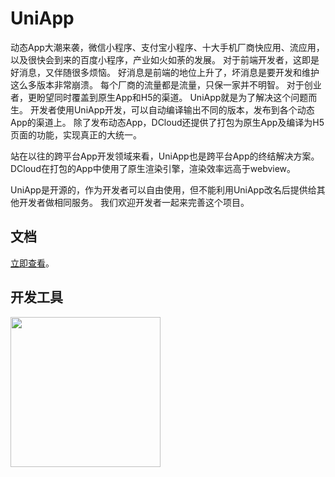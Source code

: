 UniApp
===

动态App大潮来袭，微信小程序、支付宝小程序、十大手机厂商快应用、流应用，以及很快会到来的百度小程序，产业如火如荼的发展。
对于前端开发者，这即是好消息，又伴随很多烦恼。
好消息是前端的地位上升了，坏消息是要开发和维护这么多版本非常崩溃。
每个厂商的流量都是流量，只保一家并不明智。
对于创业者，更盼望同时覆盖到原生App和H5的渠道。
UniApp就是为了解决这个问题而生。
开发者使用UniApp开发，可以自动编译输出不同的版本，发布到各个动态App的渠道上。
除了发布动态App，DCloud还提供了打包为原生App及编译为H5页面的功能，实现真正的大统一。

站在以往的跨平台App开发领域来看，UniApp也是跨平台App的终结解决方案。
DCloud在打包的App中使用了原生渲染引擎，渲染效率远高于webview。

UniApp是开源的，作为开发者可以自由使用，但不能利用UniApp改名后提供给其他开发者做相同服务。
我们欢迎开发者一起来完善这个项目。

文档
---
[立即查看](https://dcloudio.github.io/UniApp/)。

开发工具
-------

<a href="http://www.dcloud.io/" target="_blank">
<img src="http://img.cdn.qiniu.dcloud.net.cn/image/logo/hbuilderx.png" width="240" />
</a>

